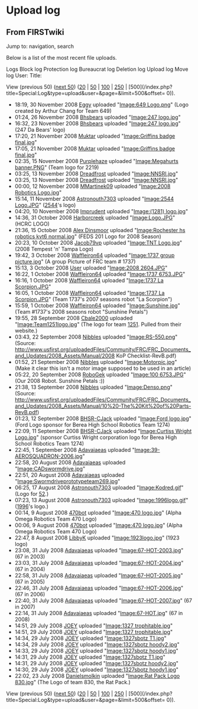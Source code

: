 # Upload log

## From FIRSTwiki

Jump to: navigation, search

Below is a list of the most recent file uploads.

Logs Block log Protection log Bureaucrat log Deletion log Upload log Move log User: Title:

View (previous 50) ([next 50](/index.php?title=Special:Log&limit=50&offset=50&type=upload&user=&page=)) ([20](/index.php?title=Special:Log&type=upload&user=&page=&limit=20&offset=0) | [50](/index.php?title=Special:Log&type=upload&user=&page=&limit=50&offset=0) | [100](/index.php?title=Special:Log&type=upload&user=&page=&limit=100&offset=0) | [250](/index.php?title=Special:Log&type=upload&user=&page=&limit=250&offset=0) | [500](/index.php?title=Special:Log&type=upload&user=&page=&limit=500&offset=
0)).

- 18:19, 30 November 2008 [Eggy](/index.php?title=User:Eggy&action=edit "User:Eggy") uploaded "[Image:649 Logo.png](Image:649_Logo.png "Image:649 Logo.png")" (Logo created by Arthur Chang for Team 649)
- 01:24, 26 November 2008 [Bhsbears](/index.php?title=User:Bhsbears&action=edit "User:Bhsbears") uploaded "[Image:247 logo.jpg](Image:247_logo.jpg "Image:247 logo.jpg")"
- 16:32, 23 November 2008 [Bhsbears](/index.php?title=User:Bhsbears&action=edit "User:Bhsbears") uploaded "[Image:247 logo.jpg](Image:247_logo.jpg "Image:247 logo.jpg")" (247 Da Bears' logo)
- 17:20, 21 November 2008 [Muktar](/index.php?title=User:Muktar&action=edit "User:Muktar") uploaded "[Image:Griffins badge final.jpg](Image:Griffins_badge_final.jpg "Image:Griffins badge final.jpg")"
- 17:05, 21 November 2008 [Muktar](/index.php?title=User:Muktar&action=edit "User:Muktar") uploaded "[Image:Griffins badge final.jpg](Image:Griffins_badge_final.jpg "Image:Griffins badge final.jpg")"
- 02:35, 15 November 2008 [Purplehaze](/index.php?title=User:Purplehaze&action=edit "User:Purplehaze") uploaded "[Image:Megahurts banner.PNG](Image:Megahurts_banner.PNG "Image:Megahurts banner.PNG")" (Team logo for 2219)
- 03:25, 13 November 2008 [Dreadfrost](/index.php?title=User:Dreadfrost&action=edit "User:Dreadfrost") uploaded "[Image:NNSRI.jpg](Image:NNSRI.jpg "Image:NNSRI.jpg")"
- 03:25, 13 November 2008 [Dreadfrost](/index.php?title=User:Dreadfrost&action=edit "User:Dreadfrost") uploaded "[Image:NNSRI.jpg](Image:NNSRI.jpg "Image:NNSRI.jpg")"
- 00:00, 12 November 2008 [MMartinek09](/index.php?title=User:MMartinek09&action=edit "User:MMartinek09") uploaded "[Image:2008 Robotics Logo.jpg](Image:2008_Robotics_Logo.jpg "Image:2008 Robotics Logo.jpg")"
- 15:14, 11 November 2008 [Astronouth7303](User:Astronouth7303 "User:Astronouth7303") uploaded "[Image:2544 Logo.JPG](Image:2544_Logo.JPG "Image:2544 Logo.JPG")" ([2544](2544 "2544")'s logo)
- 04:20, 10 November 2008 [Imprudent](/index.php?title=User:Imprudent&action=edit "User:Imprudent") uploaded "[Image:(1281) logo.jpg](Image:%281281%29_logo.jpg "Image:\(1281\) logo.jpg")"
- 14:36, 31 October 2008 [Harborcreek](/index.php?title=User:Harborcreek&action=edit "User:Harborcreek") uploaded "[Image:Logo.JPG](/index.php?title=Image:Logo.JPG&action=edit "Image:Logo.JPG")" (HCRC LOGO)
- 21:36, 15 October 2008 [Alex Dinsmoor](/index.php?title=User:Alex_Dinsmoor&action=edit "User:Alex Dinsmoor") uploaded "[Image:Rochester hs robotics kvt6 normal.jpg](Image:Rochester_hs_robotics_kvt6_normal.jpg "Image:Rochester hs robotics kvt6 normal.jpg")" (FEDS 201 Logo for 2008 Season)
- 20:23, 10 October 2008 [Jacob79vp](User:Jacob79vp "User:Jacob79vp") uploaded "[Image:TNT Logo.jpg](Image:TNT_Logo.jpg "Image:TNT Logo.jpg")" (2008 Tempest 'n' Tampa Logo)
- 19:42, 3 October 2008 [Waffleiron64](/index.php?title=User:Waffleiron64&action=edit "User:Waffleiron64") uploaded "[Image:1737 group picture.jpg](Image:1737_group_picture.jpg "Image:1737 group picture.jpg")" (A group Picture of FRC team # 1737)
- 15:13, 3 October 2008 [User](/index.php?title=User:User&action=edit "User:User") uploaded "[Image:2008 2604.JPG](Image:2008_2604.JPG "Image:2008 2604.JPG")"
- 16:22, 1 October 2008 [Waffleiron64](/index.php?title=User:Waffleiron64&action=edit "User:Waffleiron64") uploaded "[Image:1737 6753.JPG](Image:1737_6753.JPG "Image:1737 6753.JPG")"
- 16:16, 1 October 2008 [Waffleiron64](/index.php?title=User:Waffleiron64&action=edit "User:Waffleiron64") uploaded "[Image:1737 La Scorpion.JPG](Image:1737_La_Scorpion.JPG "Image:1737 La Scorpion.JPG")"
- 16:05, 1 October 2008 [Waffleiron64](/index.php?title=User:Waffleiron64&action=edit "User:Waffleiron64") uploaded "[Image:1737 La Scorpion.JPG](Image:1737_La_Scorpion.JPG "Image:1737 La Scorpion.JPG")" (Team 1737's 2007 seasons robot "La Scorpion")
- 15:59, 1 October 2008 [Waffleiron64](/index.php?title=User:Waffleiron64&action=edit "User:Waffleiron64") uploaded "[Image:Sunshine.jpg](Image:Sunshine.jpg "Image:Sunshine.jpg")" (Team #1737's 2008 seasons robot "Sunshine Petals")
- 19:55, 28 September 2008 [Cbale2000](User:Cbale2000 "User:Cbale2000") uploaded "[Image:Team1251logo.jpg](Image:Team1251logo.jpg "Image:Team1251logo.jpg")" (The logo for team [1251](1251 "1251"). Pulled from their website.)
- 03:43, 22 September 2008 [Nibbles](/index.php?title=User:Nibbles&action=edit "User:Nibbles") uploaded "[Image:RS-550.png](Image:RS-550.png "Image:RS-550.png")" (Source: <http://www.usfirst.org/uploadedFiles/Community/FRC/FRC_Documents_and_Updates/2008_Assets/Manual/2008> KoP Checklist-RevB.pdf)
- 01:52, 21 September 2008 [Nibbles](/index.php?title=User:Nibbles&action=edit "User:Nibbles") uploaded "[Image:Motorpic.jpg](Image:Motorpic.jpg "Image:Motorpic.jpg")" (Make it clear this isn't a motor image supposed to be used in an article)
- 05:22, 20 September 2008 [RoboGek](/index.php?title=User:RoboGek&action=edit "User:RoboGek") uploaded "[Image:100 6753.JPG](Image:100_6753.JPG "Image:100 6753.JPG")" (Our 2008 Robot. Sunshine Petals :))
- 21:38, 13 September 2008 [Nibbles](/index.php?title=User:Nibbles&action=edit "User:Nibbles") uploaded "[Image:Denso.png](Image:Denso.png "Image:Denso.png")" (Source: <http://www.usfirst.org/uploadedFiles/Community/FRC/FRC_Documents_and_Updates/2008_Assets/Manual/10%20-The%20Kit%20of%20Parts-RevB.pdf>)
- 01:23, 12 September 2008 [BHSR-CJack](/index.php?title=User:BHSR-CJack&action=edit "User:BHSR-CJack") uploaded "[Image:Ford logo.jpg](Image:Ford_logo.jpg "Image:Ford logo.jpg")" (Ford Logo sponsor for Berea High School Robotics Team 1274)
- 22:09, 11 September 2008 [BHSR-CJack](/index.php?title=User:BHSR-CJack&action=edit "User:BHSR-CJack") uploaded "[Image:Curtiss Wright Logo.jpg](Image:Curtiss_Wright_Logo.jpg "Image:Curtiss Wright Logo.jpg")" (sponsor Curtiss Wright corporation logo for Berea High School Robotics Team 1274)
- 22:45, 1 September 2008 [Adavaiaeas](/index.php?title=User:Adavaiaeas&action=edit "User:Adavaiaeas") uploaded "[Image:39-AEROSQUADRON-2006.jpg](Image:39-AEROSQUADRON-2006.jpg "Image:39-AEROSQUADRON-2006.jpg")"
- 22:58, 20 August 2008 [Adavaiaeas](/index.php?title=User:Adavaiaeas&action=edit "User:Adavaiaeas") uploaded "[Image:CADswormdrive.jpg](Image:CADswormdrive.jpg "Image:CADswormdrive.jpg")"
- 22:51, 20 August 2008 [Adavaiaeas](/index.php?title=User:Adavaiaeas&action=edit "User:Adavaiaeas") uploaded "[Image:Swormdriveprototypeteam269.jpg](Image:Swormdriveprototypeteam269.jpg "Image:Swormdriveprototypeteam269.jpg")"
- 06:25, 17 August 2008 [Astronouth7303](User:Astronouth7303 "User:Astronouth7303") uploaded "[Image:Kodred.gif](Image:Kodred.gif "Image:Kodred.gif")" (Logo for [52](52 "52").)
- 07:23, 13 August 2008 [Astronouth7303](User:Astronouth7303 "User:Astronouth7303") uploaded "[Image:1996logo.gif](Image:1996logo.gif "Image:1996logo.gif")" ([1996](1996 "1996")'s logo.)
- 00:14, 9 August 2008 [470bot](/index.php?title=User:470bot&action=edit "User:470bot") uploaded "[Image:470 logo.jpg](Image:470_logo.jpg "Image:470 logo.jpg")" (Alpha Omega Robotics Team 470 Logo)
- 00:06, 9 August 2008 [470bot](/index.php?title=User:470bot&action=edit "User:470bot") uploaded "[Image:470 logo.jpg](Image:470_logo.jpg "Image:470 logo.jpg")" (Alpha Omega Robotics Team 470 Logo)
- 22:47, 8 August 2008 [LibbyK](/index.php?title=User:LibbyK&action=edit "User:LibbyK") uploaded "[Image:1923logo.jpg](Image:1923logo.jpg "Image:1923logo.jpg")" (1923 logo)
- 23:08, 31 July 2008 [Adavaiaeas](/index.php?title=User:Adavaiaeas&action=edit "User:Adavaiaeas") uploaded "[Image:67-HOT-2003.jpg](Image:67-HOT-2003.jpg "Image:67-HOT-2003.jpg")" (67 in 2003)
- 23:03, 31 July 2008 [Adavaiaeas](/index.php?title=User:Adavaiaeas&action=edit "User:Adavaiaeas") uploaded "[Image:67-HOT-2004.jpg](Image:67-HOT-2004.jpg "Image:67-HOT-2004.jpg")" (67 in 2004)
- 22:58, 31 July 2008 [Adavaiaeas](/index.php?title=User:Adavaiaeas&action=edit "User:Adavaiaeas") uploaded "[Image:67-HOT-2005.jpg](Image:67-HOT-2005.jpg "Image:67-HOT-2005.jpg")" (67 in 2005)
- 22:46, 31 July 2008 [Adavaiaeas](/index.php?title=User:Adavaiaeas&action=edit "User:Adavaiaeas") uploaded "[Image:67-HOT-2006.jpg](Image:67-HOT-2006.jpg "Image:67-HOT-2006.jpg")" (67 in 2006)
- 22:40, 31 July 2008 [Adavaiaeas](/index.php?title=User:Adavaiaeas&action=edit "User:Adavaiaeas") uploaded "[Image:67-HOT-2007.jpg](Image:67-HOT-2007.jpg "Image:67-HOT-2007.jpg")" (67 in 2007)
- 22:14, 31 July 2008 [Adavaiaeas](/index.php?title=User:Adavaiaeas&action=edit "User:Adavaiaeas") uploaded "[Image:67-HOT.jpg](Image:67-HOT.jpg "Image:67-HOT.jpg")" (67 in 2008)
- 14:51, 29 July 2008 [JOEY](/index.php?title=User:JOEY&action=edit "User:JOEY") uploaded "[Image:1327 trophitable.jpg](Image:1327_trophitable.jpg "Image:1327 trophitable.jpg")"
- 14:51, 29 July 2008 [JOEY](/index.php?title=User:JOEY&action=edit "User:JOEY") uploaded "[Image:1327 trophitable.jpg](Image:1327_trophitable.jpg "Image:1327 trophitable.jpg")"
- 14:34, 29 July 2008 [JOEY](/index.php?title=User:JOEY&action=edit "User:JOEY") uploaded "[Image:1327sbotz T1.jpg](Image:1327sbotz_T1.jpg "Image:1327sbotz T1.jpg")"
- 14:34, 29 July 2008 [JOEY](/index.php?title=User:JOEY&action=edit "User:JOEY") uploaded "[Image:1327sbotz hoody2.jpg](Image:1327sbotz_hoody2.jpg "Image:1327sbotz hoody2.jpg")"
- 14:33, 29 July 2008 [JOEY](/index.php?title=User:JOEY&action=edit "User:JOEY") uploaded "[Image:1327sbotz hoody1.jpg](Image:1327sbotz_hoody1.jpg "Image:1327sbotz hoody1.jpg")"
- 14:31, 29 July 2008 [JOEY](/index.php?title=User:JOEY&action=edit "User:JOEY") uploaded "[Image:1327sbotz T1.jpg](Image:1327sbotz_T1.jpg "Image:1327sbotz T1.jpg")"
- 14:31, 29 July 2008 [JOEY](/index.php?title=User:JOEY&action=edit "User:JOEY") uploaded "[Image:1327sbotz hoody2.jpg](Image:1327sbotz_hoody2.jpg "Image:1327sbotz hoody2.jpg")"
- 14:30, 29 July 2008 [JOEY](/index.php?title=User:JOEY&action=edit "User:JOEY") uploaded "[Image:1327sbotz hoody1.jpg](Image:1327sbotz_hoody1.jpg "Image:1327sbotz hoody1.jpg")"
- 22:02, 23 July 2008 [Danielsmolkin](/index.php?title=User:Danielsmolkin&action=edit "User:Danielsmolkin") uploaded "[Image:Rat Pack Logo 830.jpg](Image:Rat_Pack_Logo_830.jpg "Image:Rat Pack Logo 830.jpg")" (The Logo of team 830, the Rat Pack.)

View (previous 50) ([next 50](/index.php?title=Special:Log&limit=50&offset=50&type=upload&user=&page=)) ([20](/index.php?title=Special:Log&type=upload&user=&page=&limit=20&offset=0) | [50](/index.php?title=Special:Log&type=upload&user=&page=&limit=50&offset=0) | [100](/index.php?title=Special:Log&type=upload&user=&page=&limit=100&offset=0) | [250](/index.php?title=Special:Log&type=upload&user=&page=&limit=250&offset=0) | [500](/index.php?title=Special:Log&type=upload&user=&page=&limit=500&offset=
0)).
